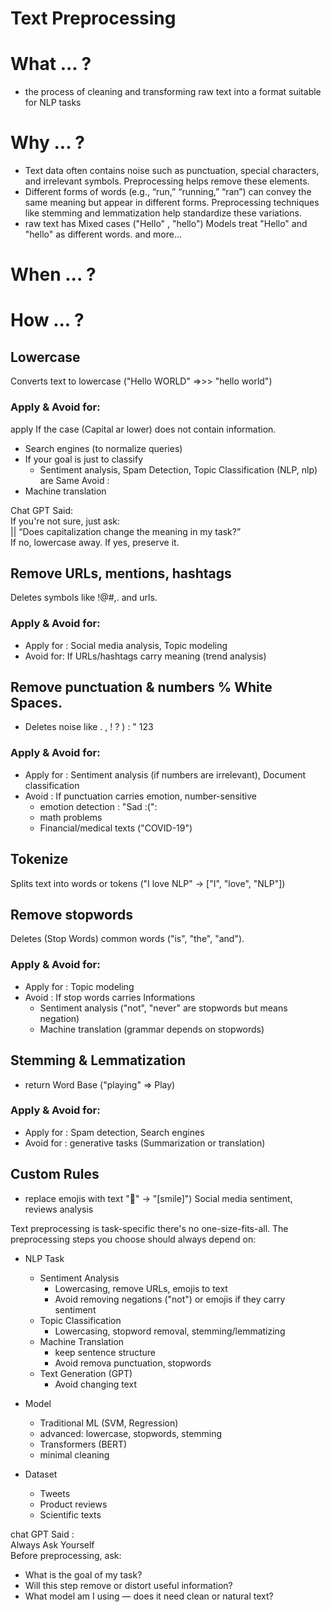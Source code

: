 # Text Preprocessing

# What ... ?
- the process of cleaning and transforming raw text into a format suitable for NLP tasks

# Why ... ?
- Text data often contains noise such as punctuation, special characters, and irrelevant symbols. Preprocessing helps remove these elements.
- Different forms of words (e.g., “run,” “running,” “ran”) can convey the same meaning but appear in different forms. Preprocessing techniques like stemming and lemmatization help standardize these variations.
- raw text has Mixed cases ("Hello" , "hello") Models treat "Hello" and "hello" as different words.
and more...

# When ... ? 




# How ... ?

## Lowercase
Converts text to lowercase ("Hello WORLD" =>>> "hello world")
### Apply & Avoid for:
apply If the case (Capital ar lower) does not contain information.
- Search engines (to normalize queries)
- If your goal is just to classify
  - Sentiment analysis, Spam Detection, Topic Classification (NLP, nlp) are Same
Avoid : <br>
- Machine translation
  
Chat GPT Said:  <br>
If you're not sure, just ask: <br>
         || “Does capitalization change the meaning in my task?” <br>
If no, lowercase away. If yes, preserve it. <br>

## Remove URLs, mentions, hashtags
Deletes symbols like !@#,. and urls.
### Apply & Avoid for:
- Apply for : Social media analysis, Topic modeling
- Avoid for: If URLs/hashtags carry meaning (trend analysis)

  
## Remove punctuation & numbers % White Spaces.
  - Deletes noise like . , ! ? ) : " 123
### Apply & Avoid for: 
- Apply for : Sentiment analysis (if numbers are irrelevant), Document classification
- Avoid : If punctuation carries emotion, number-sensitive 
    - emotion detection : "Sad :(":
    - math problems
    - Financial/medical texts ("COVID-19")

## Tokenize
Splits text into words or tokens ("I love NLP" → ["I", "love", "NLP"]) 
  
## Remove stopwords
Deletes (Stop Words) common words ("is", "the", "and").
### Apply & Avoid for:
- Apply for : Topic modeling
- Avoid : If stop words carries Informations 
    -  Sentiment analysis ("not", "never" are stopwords but means negation)
    -  Machine translation (grammar depends on stopwords)
   
      
## Stemming & Lemmatization
  - return Word Base ("playing" => Play)
### Apply & Avoid for:
- Apply for : Spam detection, Search engines
- Avoid for : generative tasks (Summarization or translation) 
  
## Custom Rules
  - replace emojis with text "🙂" → "[smile]") Social media sentiment, reviews analysis





Text preprocessing is task-specific
there's no one-size-fits-all. 
The preprocessing steps you choose should always depend on:

- NLP Task
  - Sentiment Analysis
    - Lowercasing, remove URLs, emojis to text
    - Avoid removing negations ("not") or emojis if they carry sentiment 
  - Topic Classification
    - Lowercasing, stopword removal, stemming/lemmatizing 
  - Machine Translation
    - keep sentence structure
    - Avoid remova punctuation, stopwords
  - Text Generation (GPT)
    - Avoid changing text
      
- Model
  -  Traditional ML (SVM, Regression)
    -  advanced: lowercase, stopwords, stemming  
  -  Transformers (BERT)
    -  minimal cleaning
 
- Dataset
  -  Tweets
  -  Product reviews
  -  Scientific texts


chat GPT Said : <br>
Always Ask Yourself <br>
Before preprocessing, ask: <br>
- What is the goal of my task?
- Will this step remove or distort useful information?
- What model am I using — does it need clean or natural text?















  
 
